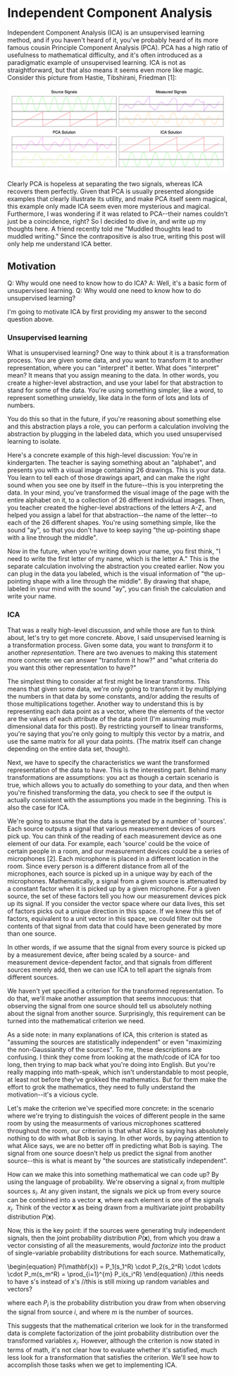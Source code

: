 # Independent Component Analysis

Independent Component Analysis (ICA) is an unsupervised learning method, and if you haven't heard of it, you've probably heard of its more famous cousin Principle Component Analysis (PCA). PCA has a high ratio of usefulness to mathematical difficulty, and it's often introduced as a paradigmatic example of unsupervised learning. ICA is not as straightforward, but that also means it seems even more like magic. Consider this picture from Hastie, Tibshirani, Friedman [1]:

![ICA vs PCA](ICA_PCA.png)

Clearly PCA is hopeless at separating the two signals, whereas ICA recovers them perfectly. Given that PCA is usually presented alongside examples that clearly illustrate its utility, and make PCA itself seem magical, this example only made ICA seem even more mysterious and magical. Furthermore, I was wondering if it was related to PCA--their names couldn't just be a coincidence, right? So I decided to dive in, and write up my thoughts here. A friend recently told me "Muddled thoughts lead to muddled writing." Since the contrapositive is also true, writing this post will only help me understand ICA better.


## Motivation

Q: Why would one need to know how to do ICA? 
A: Well, it's a basic form of unsupervised learning. 
Q: Why would one need to know how to do unsupervised learning?

I'm going to motivate ICA by first providing my answer to the second question above. 

### Unsupervised learning

What is unsupervised learning? One way to think about it is a transformation process. You are given some data, and you want to transform it to another representation, where you can "interpret" it better. What does "interpret" mean? It means that you assign meaning to the data. In other words, you create a higher-level abstraction, and use your label for that abstraction to stand for some of the data. You're using something simpler, like a word, to represent something unwieldy, like data in the form of lots and lots of numbers. 

You do this so that in the future, if you're reasoning about something else and this abstraction plays a role, you can perform a calculation involving the abstraction by plugging in the labeled data, which you used unsupervised learning to isolate.

Here's a concrete example of this high-level discussion: You're in kindergarten. The teacher is saying something about an "alphabet", and presents you with a visual image containing 26 drawings. This is your data. You learn to tell each of those drawings apart, and can make the right sound when you see one by itself in the future--this is you interpreting the data. In your mind, you've transformed the visual image of the page with the entire alphabet on it, to a collection of 26 different individual images. Then, you teacher created the higher-level abstractions of the letters A-Z, and helped you assign a label for that abstraction--the name of the letter--to each of the 26 different shapes. You're using something simple, like the sound "ay", so that you don't have to keep saying "the up-pointing shape with a line through the middle".

Now in the future, when you're writing down your name, you first think, "I need to write the first letter of my name, which is the letter A." This is the separate calculation involving the abstraction you created earlier. Now you can plug in the data you labeled, which is the visual information of "the up-pointing shape with a line through the middle". By drawing that shape, labeled in your mind with the sound "ay", you can finish the calculation and write your name.

### ICA

That was a really high-level discussion, and while those are fun to think about, let's try to get more concrete. Above, I said unsupervised learning is a transformation process. Given some data, you want to _transform_ it to another _representation_. There are two avenues to making this statement more concrete: we can answer "transform it how?" and "what criteria do you want this other representation to have?"

The simplest thing to consider at first might be linear transforms. This means that given some data, we're only going to transform it by multiplying the numbers in that data by some constants, and/or adding the results of those multiplications together. Another way to understand this is by representing each data point as a vector, where the elements of the vector are the values of each attribute of the data point (I'm assuming multi-dimensional data for this post). By restricting yourself to linear transforms, you're saying that you're only going to multiply this vector by a matrix, and use the same matrix for all your data points. (The matrix itself can change depending on the entire data set, though).

Next, we have to specify the characteristics we want the transformed representation of the data to have. This is the interesting part. Behind many transformations are assumptions: you act as though a certain scenario is true, which allows you to actually do something to your data, and then when you're finished transforming the data, you check to see if the output is actually consistent with the assumptions you made in the beginning. This is also the case for ICA.

We're going to assume that the data is generated by a number of 'sources'. Each source outputs a signal that various measurement devices of ours pick up. You can think of the reading of each measurement device as one element of our data. For example, each 'source' could be the voice of certain people in a room, and our measurement devices could be a series of microphones [2]. Each microphone is placed in a different location in the room. Since every person is a different distance from all of the microphones, each source is picked up in a unique way by each of the microphones. Mathematically, a signal from a given source is attenuated by a constant factor when it is picked up by a given microphone. For a given source, the set of these factors tell you how our measurement devices pick up its signal. If you consider the vector space where our data lives, this set of factors picks out a unique direction in this space. If we knew this set of factors, equivalent to a unit vector in this space, we could filter out the contents of that signal from data that could have been generated by more than one source.

In other words, if we assume that the signal from every source is picked up by a measurement device, after being scaled by a source- and measurement device-dependent factor, and that signals from different sources merely add, then we can use ICA to tell apart the signals from different sources.

We haven't yet specified a criterion for the transformed representation. To do that, we'll make another assumption that seems innocuous: that observing the signal from one source should tell us absolutely nothing about the signal from another source. Surprisingly, this requirement can be turned into the mathematical criterion we need. 

As a side note: in many explanations of ICA, this criterion is stated as "assuming the sources are statistically independent" or even "maximizing the non-Gaussianity of the sources". To me, these descriptions are confusing. I think they come from looking at the math/code of ICA for too long, then trying to map back what you're doing into English. But you're really mapping into math-speak, which isn't understandable to most people, at least not before they've grokked the mathematics. But for them make the effort to grok the mathematics, they need to fully understand the motivation--it's a vicious cycle.

Let's make the criterion we've specified more concrete: in the scenario where we're trying to distinguish the voices of different people in the same room by using the measurments of various microphones scattered throughout the room, our criterion is that what Alice is saying has absolutely nothing to do with what Bob is saying. In other words, by paying attention to what Alice says, we are no better off in predicting what Bob is saying. The signal from one source doesn't help us predict the signal from another source--this is what is meant by "the sources are statistically independent".

How can we make this into something mathematical we can code up? By using the language of probability. We're observing a signal $x_i$ from multiple sources $s_i$. At any given instant, the signals we pick up from every source can be combined into a vector $\mathbf{x}$, where each element is one of the signals $x_i$. Think of the vector $\mathbf{x}$ as being drawn from a multivariate joint probability distribution $P(\mathbf{x})$.

Now, this is the key point: if the sources were generating truly independent signals, then the joint probability distribution $P(\mathbf{x})$, from which you draw a vector consisting of all the measurements, would _factorize_ into the product of single-variable probability distributions for each source. Mathematically,

\begin{equation}
P(\mathbf{x}) = P_1(s_1^R) \cdot P_2(s_2^R) \cdot \cdots \cdot P_m(s_m^R) = \prod_{i=1}^{m} P_i(s_i^R)
\end{equation}
//this needs to have s's instead of x's
//this is still mixing up random variables and vectors?

where each $P_i$ is the probability distribution you draw from when observing the signal from source $i$, and where $m$ is the number of sources.

This suggests that the mathematical criterion we look for in the transformed data is complete factorization of the joint probability distribution over the transformed variables $x_i$. However, although the criterion is now stated in terms of math, it's not clear how to evaluate whether it's satisfied, much less look for a transformation that satisfies the criterion. We'll see how to accomplish those tasks when we get to implementing ICA.
